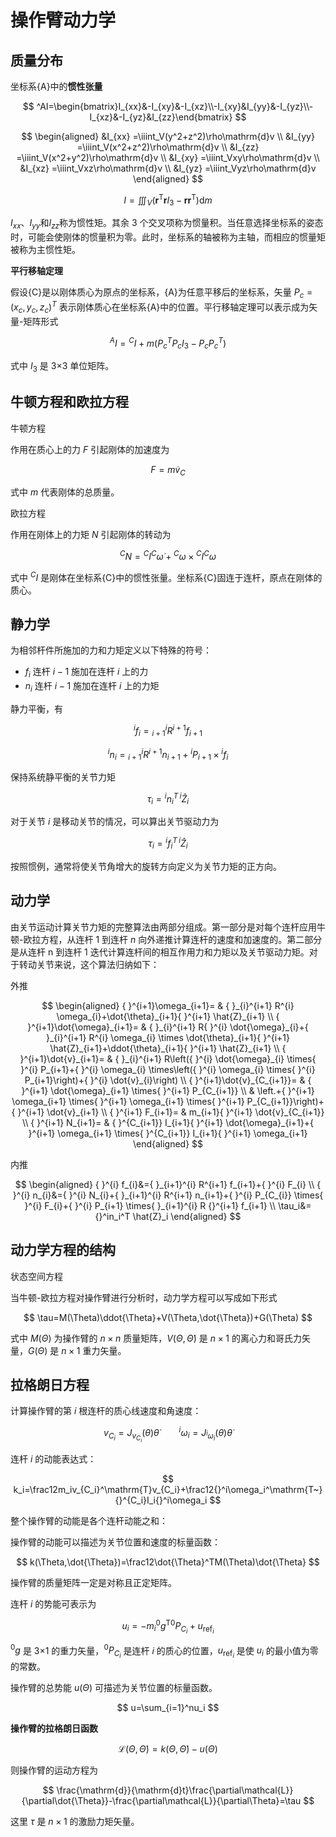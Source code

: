# 操作臂动力学

## 质量分布

坐标系{A}中的**惯性张量**

$$
^AI=\begin{bmatrix}I_{xx}&-I_{xy}&-I_{xz}\\-I_{xy}&I_{yy}&-I_{yz}\\-I_{xz}&-I_{yz}&I_{zz}\end{bmatrix}
$$

$$
\begin{aligned}
&I_{xx} =\iiint_V(y^2+z^2)\rho\mathrm{d}v  \\
&I_{yy} =\iiint_V(x^2+z^2)\rho\mathrm{d}v  \\
&I_{zz} =\iiint_V(x^2+y^2)\rho\mathrm{d}v  \\
&I_{xy} =\iiint_Vxy\rho\mathrm{d}v  \\
&I_{xz} =\iiint_Vxz\rho\mathrm{d}v  \\
&I_{yz} =\iiint_Vyz\rho\mathrm{d}v 
\end{aligned}
$$

$$
I=\iiint_V(\boldsymbol{r}^\mathrm{T}\boldsymbol{r}I_3-\boldsymbol{r}\boldsymbol{r}^\mathrm{T})\mathrm{d}m
$$

$I_{xx}$、$I_{yy}$和$I_{zz}$称为惯性矩。其余 3 个交叉项称为惯量积。当任意选择坐标系的姿态时，可能会使刚体的惯量积为零。此时，坐标系的轴被称为主轴，而相应的惯量矩被称为主惯性矩。

**平行移轴定理**

假设{C}是以刚体质心为原点的坐标系，{A}为任意平移后的坐标系，矢量 $P_c=(x_c,y_c,z_c)^T$ 表示刚体质心在坐标系{A}中的位置。平行移轴定理可以表示成为矢量-矩阵形式

$$
^AI={}^CI+m(P_c^TP_cI_3-P_c P_c^T)
$$
 
式中 $I_{3}$ 是 3×3 单位矩阵。

## 牛顿方程和欧拉方程

牛顿方程

作用在质心上的力 $F$ 引起刚体的加速度为

$$
F = m\dot{v}_C
$$

式中 $m$ 代表刚体的总质量。

欧拉方程

作用在刚体上的力矩 $N$ 引起刚体的转动为

$$
{}^CN={}^CI {}^C\dot{\omega}+{}^C\omega\times{}^CI {}^C\omega
$$

式中 $^{C}I$ 是刚体在坐标系{C}中的惯性张量。坐标系{C}固连于连杆，原点在刚体的质心。

## 静力学

为相邻杆件所施加的力和力矩定义以下特殊的符号：

- $f_i$ 连杆 $i-1$ 施加在连杆 $i$ 上的力
- $n_i$ 连杆 $i-1$ 施加在连杆 $i$ 上的力矩

静力平衡，有

$$
{}^if_i={}_{i+1}^iR{}^{i+1}f_{i+1}
$$

$$
{}^in_i={}_{i+1}^iR{}^{i+1}n_{i+1}+{}^iP_{i+1}\times{}^if_i
$$

保持系统静平衡的关节力矩

$$
\tau_i={}^in_i^T \,{}^i\hat{Z}_i
$$
 
对于关节 $i$ 是移动关节的情况，可以算出关节驱动力为

$$
\tau_i={}^if_i^T \,{}^i\hat{Z}_i
$$
 
按照惯例，通常将使关节角增大的旋转方向定义为关节力矩的正方向。

## 动力学

由关节运动计算关节力矩的完整算法由两部分组成。第一部分是对每个连杆应用牛顿-欧拉方程，从连杆 1 到连杆 $n$ 向外递推计算连杆的速度和加速度的。第二部分是从连杆 n 到连杆 1 迭代计算连杆间的相互作用力和力矩以及关节驱动力矩。对于转动关节来说，这个算法归纳如下：

外推

$$
\begin{aligned}
{ }^{i+1}\omega_{i+1}= & { }_{i}^{i+1} R^{i} \omega_{i}+\dot{\theta}_{i+1}{ }^{i+1} \hat{Z}_{i+1} \\
{ }^{i+1}\dot{\omega}_{i+1}= & { }_{i}^{i+1} R{ }^{i} \dot{\omega}_{i}+{ }_{i}^{i+1} R^{i} \omega_{i} \times \dot{\theta}_{i+1}{ }^{i+1} \hat{Z}_{i+1}+\ddot{\theta}_{i+1}{ }^{i+1} \hat{Z}_{i+1} \\
{ }^{i+1}\dot{v}_{i+1}= & { }_{i}^{i+1} R\left({ }^{i} \dot{\omega}_{i} \times{ }^{i} P_{i+1}+{ }^{i} \omega_{i} \times\left({ }^{i} \omega_{i} \times{ }^{i} P_{i+1}\right)+{ }^{i} \dot{v}_{i}\right) \\
{ }^{i+1}\dot{v}_{C_{i+1}}= & { }^{i+1} \dot{\omega}_{i+1} \times{ }^{i+1} P_{C_{i+1}} \\
& \left.+{ }^{i+1} \omega_{i+1} \times{ }^{i+1} \omega_{i+1} \times{ }^{i+1} P_{C_{i+1}}\right)+{ }^{i+1} \dot{v}_{i+1} \\
{ }^{i+1} F_{i+1}= & m_{i+1}{ }^{i+1} \dot{v}_{C_{i+1}} \\
{ }^{i+1} N_{i+1}= & { }^{C_{i+1}} I_{i+1}{ }^{i+1} \dot{\omega}_{i+1}+{ }^{i+1} \omega_{i+1} \times{ }^{C_{i+1}} I_{i+1}{ }^{i+1} \omega_{i+1}
\end{aligned}
$$

内推

$$
\begin{aligned}
{ }^{i} f_{i}&={ }_{i+1}^{i} R^{i+1} f_{i+1}+{ }^{i} F_{i} \\
{ }^{i} n_{i}&={ }^{i} N_{i}+{ }_{i+1}^{i} R^{i+1} n_{i+1}+{ }^{i} P_{C_{i}} \times{ }^{i} F_{i}+{ }^{i} P_{i+1} \times{ }_{i+1}^{i} R {}^{i+1} f_{i+1} \\
\tau_i&={}^in_i^T \hat{Z}_i
\end{aligned}
$$


## 动力学方程的结构

状态空间方程

当牛顿-欧拉方程对操作臂进行分析时，动力学方程可以写成如下形式

$$
\tau=M(\Theta)\ddot{\Theta}+V(\Theta,\dot{\Theta})+G(\Theta)
$$

式中 $M(\Theta)$ 为操作臂的 $n\times n$ 质量矩阵，$V(\Theta,\dot{\Theta})$ 是 $n\times1$ 的离心力和哥氏力矢量，$G(\Theta)$ 是 $n\times1$ 重力矢量。


## 拉格朗日方程

计算操作臂的第 $i$ 根连杆的质心线速度和角速度：

$$
v_{C_i}=J_{v_{C_i}}(\theta)\dot{\theta}\qquad{}^i\omega_i=J_{^i\omega_i}(\theta)\dot{\theta}
$$

连杆 $i$ 的动能表达式：

$$
k_i=\frac12m_iv_{C_i}^\mathrm{T}v_{C_i}+\frac12{}^i\omega_i^\mathrm{T~}{}^{C_i}I_i{}^i\omega_i
$$

整个操作臂的动能是各个连杆动能之和：

操作臂的动能可以描述为关节位置和速度的标量函数：

$$
k(\Theta,\dot{\Theta})=\frac12\dot{\Theta}^TM(\Theta)\dot{\Theta}
$$

操作臂的质量矩阵一定是对称且正定矩阵。

连杆 $i$ 的势能可表示为

$$
u_i=-m_i{}^0g^{\mathrm{T}}{}^0P_{C_i}+u_{\mathrm{ref}_i}
$$

$^{0}g$ 是 3×1 的重力矢量，$^{0}P_{C_i}$ 是连杆 $i$ 的质心的位置，$u_{\mathrm{ref}_i}$ 是使 $u_i$ 的最小值为零的常数。

操作臂的总势能 $u(\Theta)$ 可描述为关节位置的标量函数。

$$
u=\sum_{i=1}^nu_i
$$

**操作臂的拉格朗日函数**

$$
\mathcal{L}(\Theta,\dot{\Theta})=k(\Theta,\dot{\Theta})-u(\Theta)
$$

则操作臂的运动方程为

$$
\frac{\mathrm{d}}{\mathrm{d}t}\frac{\partial\mathcal{L}}{\partial\dot{\Theta}}-\frac{\partial\mathcal{L}}{\partial\Theta}=\tau 
$$

这里 $\tau$ 是 $n\times1$ 的激励力矩矢量。

